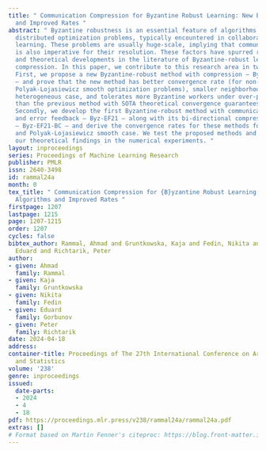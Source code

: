 ```yaml
---
title: " Communication Compression for Byzantine Robust Learning: New Efficient Algorithms
  and Improved Rates "
abstract: " Byzantine robustness is an essential feature of algorithms for certain
  distributed optimization problems, typically encountered in collaborative/federated
  learning. These problems are usually huge-scale, implying that communication compression
  is also imperative for their resolution. These factors have spurred recent algorithmic
  and theoretical developments in the literature of Byzantine-robust learning with
  compression. In this paper, we contribute to this research area in two main directions.
  First, we propose a new Byzantine-robust method with compression – Byz-DASHA-PAGE
  – and prove that the new method has better convergence rate (for non-convex and
  Polyak-Lojasiewicz smooth optimization problems), smaller neighborhood size in the
  heterogeneous case, and tolerates more Byzantine workers under over-parametrization
  than the previous method with SOTA theoretical convergence guarantees (Byz-VR-MARINA).
  Secondly, we develop the first Byzantine-robust method with communication compression
  and error feedback – Byz-EF21 – along with its bi-directional compression version
  – Byz-EF21-BC – and derive the convergence rates for these methods for non-convex
  and Polyak-Lojasiewicz smooth case. We test the proposed methods and illustrate
  our theoretical findings in the numerical experiments. "
layout: inproceedings
series: Proceedings of Machine Learning Research
publisher: PMLR
issn: 2640-3498
id: rammal24a
month: 0
tex_title: " Communication Compression for {B}yzantine Robust Learning: New Efficient
  Algorithms and Improved Rates "
firstpage: 1207
lastpage: 1215
page: 1207-1215
order: 1207
cycles: false
bibtex_author: Rammal, Ahmad and Gruntkowska, Kaja and Fedin, Nikita and Gorbunov,
  Eduard and Richtarik, Peter
author:
- given: Ahmad
  family: Rammal
- given: Kaja
  family: Gruntkowska
- given: Nikita
  family: Fedin
- given: Eduard
  family: Gorbunov
- given: Peter
  family: Richtarik
date: 2024-04-18
address:
container-title: Proceedings of The 27th International Conference on Artificial Intelligence
  and Statistics
volume: '238'
genre: inproceedings
issued:
  date-parts:
  - 2024
  - 4
  - 18
pdf: https://proceedings.mlr.press/v238/rammal24a/rammal24a.pdf
extras: []
# Format based on Martin Fenner's citeproc: https://blog.front-matter.io/posts/citeproc-yaml-for-bibliographies/
---
```

